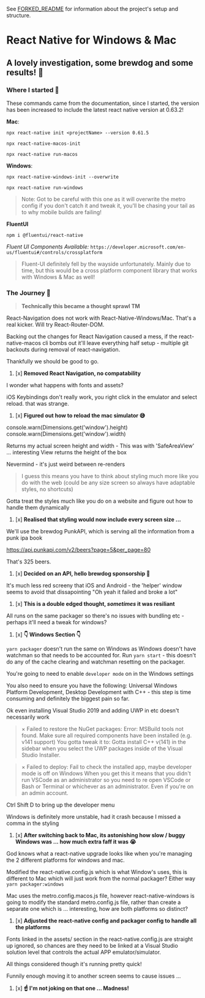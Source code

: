 See [FORKED_README]('./FORKED_README.md') for information about the project's setup and structure.

# React Native for Windows & Mac

## A lovely investigation, some brewdog and some results! :beer:

### Where I started :thinking:

These commands came from the documentation, since I started, the version has been increased to include the latest react native version at 0.63.2!

**Mac**:

`npx react-native init <projectName> --version 0.61.5`

`npx react-native-macos-init`

`npx react-native run-macos`

**Windows**:

`npx react-native-windows-init --overwrite`

`npx react-native run-windows`

> Note: Got to be careful with this one as it will overwrite the metro config if you don't catch it and tweak it, you'll be chasing your tail as to why mobile builds are failing!

**FluentUI**

`npm i @fluentui/react-native`

_Fluent UI Components Available:_ `https://developer.microsoft.com/en-us/fluentui#/controls/crossplatform`

> Fluent-UI definitely fell by the wayside unfortunately. Mainly due to time, but this would be a cross platform component library that works with Windows & Mac as well!

### The Journey :rocket:

> **Technically this became a thought sprawl TM**

React-Navigation does not work with React-Native-Windows/Mac. That's a real kicker. Will try React-Router-DOM.

Backing out the changes for React Navigation caused a mess, if the react-native-macos cli bombs out it'll leave everything half setup - multiple git backouts during removal of react-navigation.

Thankfully we should be good to go.

1. [x] **Removed React Navigation, no compatability**

I wonder what happens with fonts and assets?

iOS Keybindings don't really work, you right click in the emulator and select reload. that was strange.

1. [x] **Figured out how to reload the mac simulator :sweat_smile:**

console.warn(Dimensions.get('window').height)
console.warn(Dimensions.get('window').width)

Returns my actual screen height and width - This was with 'SafeAreaView' ... interesting View returns the height of the box

Nevermind - it's just weird between re-renders

> I guess this means you have to think about styling much more like you do with the web (could be any size screen so always have adaptable styles, no shortcuts)

Gotta treat the styles much like you do on a website and figure out how to handle them dynamically

1. [x] **Realised that styling would now include every screen size ...**

We'll use the brewdog PunkAPI, which is serving all the information from a punk ipa book

https://api.punkapi.com/v2/beers?page=5&per_page=80

That's 325 beers.

1. [x] **Decided on an API, hello brewdog sponsorship :wave:**

It's much less red screeny that iOS and Android - the 'helper' window seems to avoid that dissapointing "Oh yeah it failed and broke a lot"

1. [x] **This is a double edged thought, _sometimes_ it was resiliant**

All runs on the same packager so there's no issues with bundling etc - perhaps it'll need a tweak for windows?

1. [x] **:point_down: Windows Section :point_down:**

`yarn packager` doesn't run the same on Windows as Windows doesn't have watchman so that needs to be accounted for. Run `yarn start` - this doesn't do any of the cache clearing and watchman resetting on the packager.

You're going to need to enable `developer mode` on in the Windows settings

You also need to ensure you have the following: Universal Windows Platform Development, Desktop Development with C++ - this step is time consuming and definitely the biggest pain so far.

Ok even installing Visual Studio 2019 and adding UWP in etc doesn't necessarily work

> × Failed to restore the NuGet packages: Error: MSBuild tools not found. Make sure all required components
> have been installed (e.g. v141 support)
> You gotta tweak it to: Gotta install C++ v(141) in the sidebar when you select the UWP packages inside of the Visual Studio Installer.

> × Failed to deploy: Fail to check the installed app, maybe developer mode is off on Windows
> When you get this it means that you didn't run VSCode as an administrator so you need to re open VSCode or Bash or Terminal or whichever as an administrator. Even if you're on an admin account.

Ctrl Shift D to bring up the developer menu

Windows is definitely more unstable, had it crash because I missed a comma in the styling

1. [x] **After switching back to Mac, its astonishing how slow / buggy Windows was ... how much extra faff it was :sob:**

God knows what a react-native upgrade looks like when you're managing the 2 different platforms for windows and mac.

Modified the react-native.config.js which is what Window's uses, this is different to Mac which will just work from the normal packager? Either way `yarn packager:windows`

Mac uses the metro.config.macos.js file, however react-native-windows is going to modify the standard metro.config.js file, rather than create a separate one which is ... interesting, how are both platforms so distinct?

1. [x] **Adjusted the react-native config and packager config to handle all the platforms**

Fonts linked in the assets/ section in the react-native.config.js are straight up ignored, so chances are they need to be linked at a Visual Studio solution level that controls the actual APP emulator/simulator.

All things considered though it's running pretty quick!

Funnily enough moving it to another screen seems to cause issues ...

1. [x] **:point_up: I'm not joking on that one ... Madness!**
